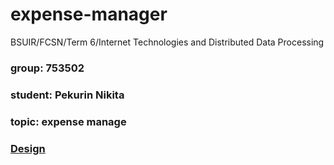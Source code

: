 # expense-manager

BSUIR/FCSN/Term 6/Internet Technologies and Distributed Data Processing

### group: 753502

### student: Pekurin Nikita

### topic: expense manage

### [Design](https://www.figma.com/file/pdGp1R4XxfpeFCHJL9cmPj/Expense-Manager?node-id=16%3A66)


